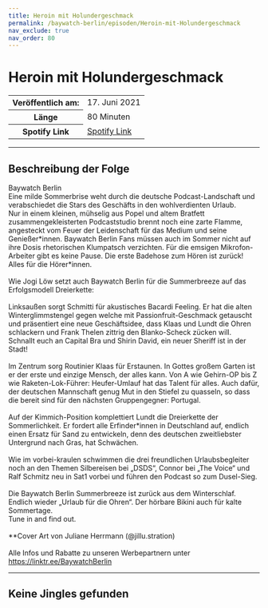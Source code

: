 ```yaml
---
title: Heroin mit Holundergeschmack
permalink: /baywatch-berlin/episoden/Heroin-mit-Holundergeschmack
nav_exclude: true
nav_order: 80
---
```


# Heroin mit Holundergeschmack
<table class="resp-table dcf-table dcf-table-responsive dcf-table-bordered dcf-table-striped dcf-w-100%">
                    <tbody>
                        <tr>
                            <th scope="row">Veröffentlich am:</th>
                            <td data-label="Veröffentlich am:">17. Juni 2021</td>
                        </tr>
                        <tr>
                            <th scope="row">Länge </th>
                            <td data-label="Länge ">80 Minuten</td>
                        </tr><tr>
                                <th scope="row">Spotify Link</th>
                                <td data-label="Spotify Link"><a href="https://open.spotify.com/episode/4iCo2bdP4v42yz1XVPu8aZ">Spotify Link</a></td>
                            </tr></tbody>
                </table>

***

## Beschreibung der Folge

<div>
Baywatch Berlin <br> Eine milde Sommerbrise weht durch die deutsche Podcast-Landschaft und verabschiedet die Stars des Geschäfts in den wohlverdienten Urlaub. <br> Nur in einem kleinen, mühselig aus Popel und altem Bratfett zusammengekleisterten Podcaststudio brennt noch eine zarte Flamme, angesteckt vom Feuer der Leidenschaft für das Medium und seine Genießer*innen. Baywatch Berlin Fans müssen auch im Sommer nicht auf ihre Dosis rhetorischen Klumpatsch verzichten. Für die emsigen Mikrofon-Arbeiter gibt es keine Pause. Die erste Badehose zum Hören ist zurück! Alles für die Hörer*innen. <br>  <br> Wie Jogi Löw setzt auch Baywatch Berlin für die Summerbreeze auf das Erfolgsmodell Dreierkette: <br>  <br> Linksaußen sorgt Schmitti für akustisches Bacardi Feeling. Er hat die alten Winterglimmstengel gegen welche mit Passionfruit-Geschmack getauscht und präsentiert eine neue Geschäftsidee, dass Klaas und Lundt die Ohren schlackern und Frank Thelen zittrig den Blanko-Scheck zücken will. Schnallt euch an Capital Bra und Shirin David, ein neuer Sheriff ist in der Stadt! <br>  <br> Im Zentrum sorg Routinier Klaas für Erstaunen. In Gottes großem Garten ist er der erste und einzige Mensch, der alles kann. Von A wie Gehirn-OP bis Z wie Raketen-Lok-Führer: Heufer-Umlauf hat das Talent für alles. Auch dafür, der deutschen Mannschaft genug Mut in den Stiefel zu quasseln, so dass die bereit sind für den nächsten Gruppengegner: Portugal. <br>  <br> Auf der Kimmich-Position komplettiert Lundt die Dreierkette der Sommerlichkeit. Er fordert alle Erfinder*innen in Deutschland auf, endlich einen Ersatz für Sand zu entwickeln, denn des deutschen zweitliebster Untergrund nach Gras, hat Schwächen.  <br>  <br> Wie im vorbei-kraulen schwimmen die drei freundlichen Urlaubsbegleiter noch an den Themen Silbereisen bei „DSDS“, Connor bei „The Voice“ und Ralf Schmitz neu in Sat1 vorbei und führen den Podcast so zum Dusel-Sieg. <br>  <br> Die Baywatch Berlin Summerbreeze ist zurück aus dem Winterschlaf. Endlich wieder „Urlaub für die Ohren“. Der hörbare Bikini auch für kalte Sommertage. <br> Tune in and find out. <br>  <br> **Cover Art von Juliane Herrmann (@jillu.stration) <br>  <br> Alle Infos und Rabatte zu unseren Werbepartnern unter <a href="https://linktr.ee/BaywatchBerlin">https://linktr.ee/BaywatchBerlin</a>  
</div>

***

## Keine Jingles gefunden